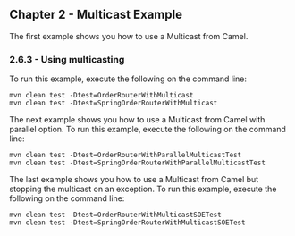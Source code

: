 Chapter 2 - Multicast Example
----------------

The first example shows you how to use a Multicast from Camel. 

### 2.6.3 - Using multicasting

To run this example, execute the following on the command line:

	mvn clean test -Dtest=OrderRouterWithMulticast
	mvn clean test -Dtest=SpringOrderRouterWithMulticast

The next example shows you how to use a Multicast from Camel with parallel option. 
To run this example, execute the following on the command line:

	mvn clean test -Dtest=OrderRouterWithParallelMulticastTest
	mvn clean test -Dtest=SpringOrderRouterWithParallelMulticastTest

The last example shows you how to use a Multicast from Camel but stopping the multicast on an exception. 
To run this example, execute the following on the command line:
	
	mvn clean test -Dtest=OrderRouterWithMulticastSOETest
	mvn clean test -Dtest=SpringOrderRouterWithMulticastSOETest